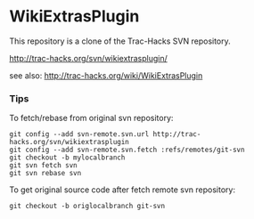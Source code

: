 WikiExtrasPlugin
================

This repository is a clone of the Trac-Hacks SVN repository.

http://trac-hacks.org/svn/wikiextrasplugin/

see also: http://trac-hacks.org/wiki/WikiExtrasPlugin


### Tips

To fetch/rebase from original svn repository:

    git config --add svn-remote.svn.url http://trac-hacks.org/svn/wikiextrasplugin
    git config --add svn-remote.svn.fetch :refs/remotes/git-svn
    git checkout -b mylocalbranch
    git svn fetch svn
    git svn rebase svn

To get original source code after fetch remote svn repository:

    git checkout -b origlocalbranch git-svn
